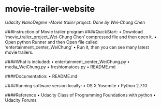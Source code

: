 # movie-trailer-website
*Udacity NanoDegree -Movie trailer project. Done by Wei-Chung Chen*

###Instruction of Movie trailer program
####QuickStart:
	•	Download ‘movie_trailer_project_Wei-Chung Chen’ compressed file and then open it.
	•	Open python Runner and then Open file called ‘entertainment_center_WeiChung’
	•	Run it, then you can see many latest movie trailers.

####What is included:
	•  entertainment_center_WeiChung.py
	•  media_WeiChung.py
	•  freshtomatoes.py 
    •  README.md 

####Documentation: 
	•	README.md

####Running software version locally:
	•	OS X Yosemite
	•	Python 2.7.10


####Reference 
	•	Udacity Class of Programming Foundations with python
	•	Udacity Forums